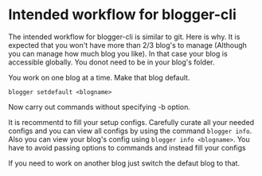 # Intended workflow for blogger-cli
The intended workflow for blogger-cli is similar to git. Here is why.
It is expected that you won't have more than 2/3 blog's to manage (Although you can manage how much blog you like).
In that case your blog is accessible globally. You donot need to be in your blog's folder.

You work on one blog at a time. Make that blog default.
```
blogger setdefault <blogname>
```
Now carry out commands without specifying -b option.

It is recommentd to fill your setup configs. Carefully curate all your needed configs and you can view all configs by using the command ```blogger info```.  Also you can view your blog's config using ```blogger info <blogname>```.
You have to avoid passing options to commands  and instead fill your configs

If you need to work on another blog  just switch the defaut blog to that.
